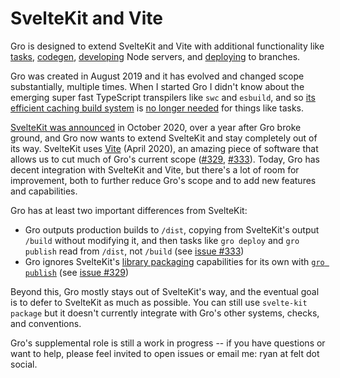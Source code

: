 # SvelteKit and Vite

Gro is designed to extend SvelteKit and Vite with additional functionality
like [tasks](./task.md), [codegen](./gen.md),
[developing](./dev.md) Node servers,
and [deploying](./deploy.md) to branches.

Gro was created in August 2019 and it has evolved and changed scope substantially, multiple times.
When I started Gro I didn't know about the emerging super fast TypeScript
transpilers like `swc` and `esbuild`,
and so [its efficient caching build system](./config.md) is
[no longer needed](https://github.com/feltcoop/gro/issues/333)
for things like tasks.

[SvelteKit was announced](https://www.youtube.com/watch?v=qSfdtmcZ4d0)
in October 2020, over a year after Gro broke ground,
and Gro now wants to extend SvelteKit and stay completely out of its way.
SvelteKit uses [Vite](https://github.com/vitejs/vite) (April 2020),
an amazing piece of software that allows us to
cut much of Gro's current scope
([#329](https://github.com/feltcoop/gro/issues/329),
[#333](https://github.com/feltcoop/gro/issues/333)).
Today, Gro has decent integration with SvelteKit and Vite,
but there's a lot of room for improvement, both to further reduce Gro's scope
and to add new features and capabilities.

Gro has at least two important differences from SvelteKit:

- Gro outputs production builds to `/dist`,
  copying from SvelteKit's output `/build` without modifying it,
  and then tasks like `gro deploy` and `gro publish` read from `/dist`, not `/build`
  (see [issue #333](https://github.com/feltcoop/gro/issues/333))
- Gro ignores SvelteKit's [library packaging](https://kit.svelte.dev/docs#packaging)
  capabilities for its own with [`gro publish`](./publish.md)
  (see [issue #329](https://github.com/feltcoop/gro/issues/329))

Beyond this, Gro mostly stays out of SvelteKit's way,
and the eventual goal is to defer to SvelteKit as much as possible.
You can still use `svelte-kit package`
but it doesn't currently integrate with Gro's other systems, checks, and conventions.

Gro's supplemental role is still a work in progress --
if you have questions or want to help, please feel invited to open issues
or email me: ryan at felt dot social.
